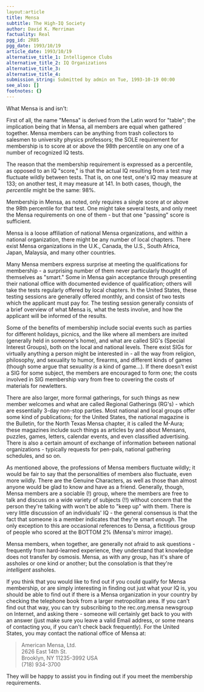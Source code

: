 ```yaml
---
layout:article
title: Mensa
subtitle: The High-IQ Society
author: David K. Merriman
factuality: Real
pgg_id: 2R85
pgg_date: 1993/10/19
article_date: 1993/10/19
alternative_title_1: Intelligence Clubs
alternative_title_2: IQ Organizations
alternative_title_3: 
alternative_title_4: 
submission_string: Submitted by admin on Tue, 1993-10-19 00:00
see_also: []
footnotes: {}
---
```

<div>
<p>What Mensa is and isn't:</p>
<p>First of all, the name "Mensa" is derived from the Latin word for "table"; the implication being that in Mensa, all members are equal when gathered together. Mensa members can be anything from trash collectors to salesmen to university physics professors; the SOLE requirement for membership is to score at or above the 98th percentile on any one of a number of recognized IQ tests.</p>
<p>The reason that the membership requirement is expressed as a percentile, as opposed to an IQ "score," is that the actual IQ resulting from a test may fluctuate wildly between tests. That is, on one test, one's IQ may measure at 133; on another test, it may measure at 141. In both cases, though, the <em>percentile</em> might be the same: 98%.</p>
<p>Membership in Mensa, as noted, only requires a single score at or above the 98th percentile for that test. One might take several tests, and only meet the Mensa requirements on one of them - but that one "passing" score is sufficient.</p>
<p>Mensa is a loose affiliation of national Mensa organizations, and within a national organization, there might be any number of local chapters. There exist Mensa organizations in the U.K., Canada, the U.S., South Africa, Japan, Malaysia, and many other countries.</p>
<p>Many Mensa members express surprise at meeting the qualifications for membership - a surprising number of them never particularly thought of themselves as "smart." Some in Mensa gain acceptance through presenting their national office with documented evidence of qualification; others will take the tests regularly offered by local chapters. In the United States, these testing sessions are generally offered monthly, and consist of two tests which the applicant must pay for. The testing session generally consists of a brief overview of what Mensa is, what the tests involve, and how the applicant will be informed of the results.</p>
<p>Some of the benefits of membership include social events such as parties for different holidays, picnics, and the like where all members are invited (generally held in someone's home), and what are called SIG's (Special Interest Groups), both on the local and national levels. There exist SIGs for virtually anything a person might be interested in - all the way from religion, philosophy, and sexuality to humor, firearms, and different kinds of games (though some argue that sexuality <em>is</em> a kind of game...). If there doesn't exist a SIG for some subject, the members are encouraged to form one; the costs involved in SIG membership vary from free to covering the costs of materials for newletters.</p>
<p>There are also larger, more formal gatherings, for such things as new member welcomes and what are called Regional Gatherings (RG's) - which are essentially 3-day non-stop parties. Most national and local groups offer some kind of publications; for the United States, the national magazine is the Bulletin, for the North Texas Mensa chapter, it is called the M-Aura; these magazines include such things as articles by and about Mensans, puzzles, games, letters, calendar events, and even classified advertising. There is also a certain amount of exchange of information between national organizations - typically requests for pen-pals, national gathering schedules, and so on.</p>
<p>As mentioned above, the professions of Mensa members fluctuate wildly; it would be fair to say that the personalities of members also fluctuate, even more wildly. There are the Genuine Characters, as well as those than almost anyone would be glad to know and have as a friend. Generally, though, Mensa members are a sociable (!) group, where the members are free to talk and discuss on a wide variety of subjects (!!) without concern that the person they're talking with won't be able to "keep up" with them. There is very little discussion of an individuals' IQ - the general consensus is that the fact that someone is a member indicates that they're smart <em>enough</em>. The only exception to this are occasional references to Densa, a fictitious group of people who scored at the BOTTOM 2% (Mensa's mirror image).</p>
<p>Mensa members, when together, are generally not afraid to ask questions - frequently from hard-learned experience, they understand that knowledge does not transfer by osmosis. Mensa, as with any group, has it's share of assholes or one kind or another; but the consolation is that they're <em>intelligent</em> assholes.</p>
<p>If you think that you would like to find out if you could qualify for Mensa membership, or are simply interesting in finding out just what your IQ is, you should be able to find out if there is a Mensa organization in your country by checking the telephone book from a larger metropolitan area. If you can't find out that way, you can try subscribing to the rec.org.mensa newsgroup on Internet, and asking there - someone will certainly get back to you with an answer (just make sure you leave a valid Email address, or some means of contacting you, if you can't check back frequently). For the United States, you may contact the national office of Mensa at:</p>
<blockquote>American Mensa, Ltd.<br>
2626 East 14th St.<br>
Brooklyn, NY 11235-3992 USA<br>
(718) 934-3700</blockquote>
<p>They will be happy to assist you in finding out if you meet the membership requirements. <!--Amazon_CLS_IM_END--></p>
</div>

